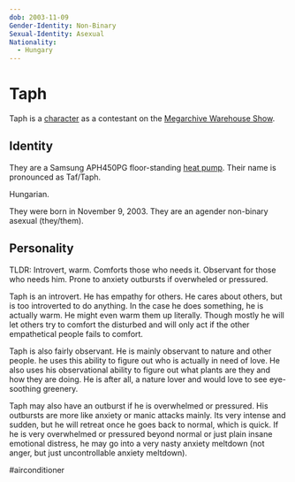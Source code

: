 ```yaml
---
dob: 2003-11-09
Gender-Identity: Non-Binary
Sexual-Identity: Asexual
Nationality:
  - Hungary
---
```

# Taph

Taph is a [character](Characters.md) as a contestant on the [Megarchive Warehouse Show](../../../Megarchive%20Warehouse%20Show/Megarchive%20Warehouse%20Show.md).

## Identity
They are a Samsung APH450PG floor-standing [heat pump](../../Species/Air%20Conditioners.md). Their name is pronounced as Taf/Taph.

Hungarian.

They were born in November 9, 2003. They are an agender non-binary asexual (they/them).

## Personality 
TLDR: Introvert, warm. Comforts those who needs it. Observant for those who needs him. Prone to anxiety outbursts if overwheled or pressured.

Taph is an introvert. He has empathy for others. He cares about others, but is too introverted to do anything. In the case he does something, he is actually warm. He might even warm them up literally. Though mostly he will let others try to comfort the disturbed and will only act if the other empathetical people fails to comfort.

Taph is also fairly observant. He is mainly observant to nature and other people. he uses this ability to figure out who is actually in need of love. He also uses his observational ability to figure out what plants are they and how they are doing. He is after all, a nature lover and would love to see eye-soothing greenery.

Taph may also have an outburst if he is overwhelmed or pressured. His outbursts are more like anxiety or manic attacks mainly. Its very intense and sudden, but he will retreat once he goes back to normal, which is quick. If he is very overwhelmed or pressured beyond normal or just plain insane emotional distress, he may go into a very nasty anxiety meltdown (not anger, but just uncontrollable anxiety meltdown).

#airconditioner 